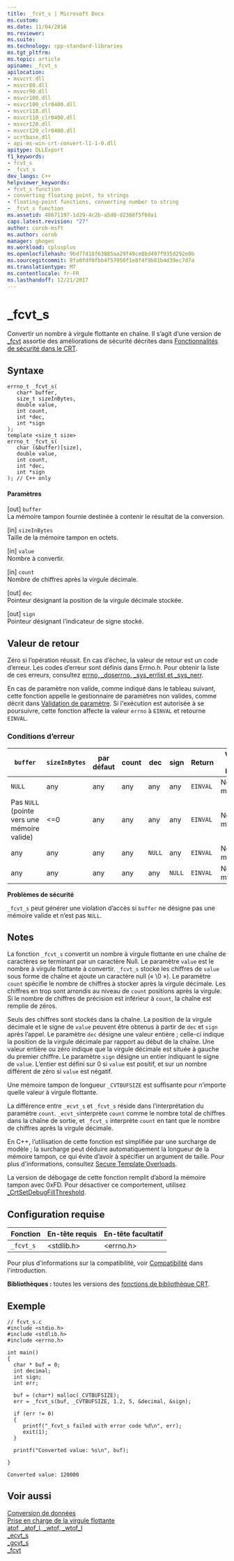 ```yaml
---
title: _fcvt_s | Microsoft Docs
ms.custom: 
ms.date: 11/04/2016
ms.reviewer: 
ms.suite: 
ms.technology: cpp-standard-libraries
ms.tgt_pltfrm: 
ms.topic: article
apiname: _fcvt_s
apilocation:
- msvcrt.dll
- msvcr80.dll
- msvcr90.dll
- msvcr100.dll
- msvcr100_clr0400.dll
- msvcr110.dll
- msvcr110_clr0400.dll
- msvcr120.dll
- msvcr120_clr0400.dll
- ucrtbase.dll
- api-ms-win-crt-convert-l1-1-0.dll
apitype: DLLExport
f1_keywords:
- fcvt_s
- _fcvt_s
dev_langs: C++
helpviewer_keywords:
- fcvt_s function
- converting floating point, to strings
- floating-point functions, converting number to string
- _fcvt_s function
ms.assetid: 48671197-1d29-4c2b-a5d8-d2368f5f68a1
caps.latest.revision: "27"
author: corob-msft
ms.author: corob
manager: ghogen
ms.workload: cplusplus
ms.openlocfilehash: 9bd77d18f63885aa29f49ce8bd497f935d292e0b
ms.sourcegitcommit: 8fa8fdf0fbb4f57950f1e8f4f9b81b4d39ec7d7a
ms.translationtype: MT
ms.contentlocale: fr-FR
ms.lasthandoff: 12/21/2017
---
```

# <a name="fcvts"></a>_fcvt_s
Convertir un nombre à virgule flottante en chaîne. Il s’agit d’une version de [_fcvt](../../c-runtime-library/reference/fcvt.md) assortie des améliorations de sécurité décrites dans [Fonctionnalités de sécurité dans le CRT](../../c-runtime-library/security-features-in-the-crt.md).  
  
## <a name="syntax"></a>Syntaxe  
  
```  
errno_t _fcvt_s(   
   char* buffer,  
   size_t sizeInBytes,  
   double value,  
   int count,  
   int *dec,  
   int *sign   
);  
template <size_t size>  
errno_t _fcvt_s(   
   char (&buffer)[size],  
   double value,  
   int count,  
   int *dec,  
   int *sign   
); // C++ only  
```  
  
#### <a name="parameters"></a>Paramètres  
 [out] `buffer`  
 La mémoire tampon fournie destinée à contenir le résultat de la conversion.  
  
 [in] `sizeInBytes`  
 Taille de la mémoire tampon en octets.  
  
 [in] `value`  
 Nombre à convertir.  
  
 [in] `count`  
 Nombre de chiffres après la virgule décimale.  
  
 [out] `dec`  
 Pointeur désignant la position de la virgule décimale stockée.  
  
 [out] `sign`  
 Pointeur désignant l’indicateur de signe stocké.  
  
## <a name="return-value"></a>Valeur de retour  
 Zéro si l’opération réussit. En cas d’échec, la valeur de retour est un code d’erreur. Les codes d’erreur sont définis dans Errno.h. Pour obtenir la liste de ces erreurs, consultez [errno, _doserrno, _sys_errlist et _sys_nerr](../../c-runtime-library/errno-doserrno-sys-errlist-and-sys-nerr.md).  
  
 En cas de paramètre non valide, comme indiqué dans le tableau suivant, cette fonction appelle le gestionnaire de paramètres non valides, comme décrit dans [Validation de paramètre](../../c-runtime-library/parameter-validation.md). Si l'exécution est autorisée à se poursuivre, cette fonction affecte la valeur `errno` à `EINVAL` et retourne `EINVAL`.  
  
### <a name="error-conditions"></a>Conditions d’erreur  
  
|`buffer`|`sizeInBytes`|par défaut|count|dec|sign|Return|Valeur dans `buffer`|  
|--------------|-------------------|-----------|-----------|---------|----------|------------|-----------------------|  
|`NULL`|any|any|any|any|any|`EINVAL`|Non modifiée.|  
|Pas `NULL` (pointe vers une mémoire valide)|<=0|any|any|any|any|`EINVAL`|Non modifiée.|  
|any|any|any|any|`NULL`|any|`EINVAL`|Non modifiée.|  
|any|any|any|any|any|`NULL`|`EINVAL`|Non modifiée.|  
  
 **Problèmes de sécurité**  
  
 `_fcvt_s` peut générer une violation d’accès si `buffer` ne désigne pas une mémoire valide et n’est pas `NULL`.  
  
## <a name="remarks"></a>Notes  
 La fonction `_fcvt_s` convertit un nombre à virgule flottante en une chaîne de caractères se terminant par un caractère Null. Le paramètre `value` est le nombre à virgule flottante à convertir. `_fcvt_s` stocke les chiffres de `value` sous forme de chaîne et ajoute un caractère null (« \0 »). Le paramètre `count` spécifie le nombre de chiffres à stocker après la virgule décimale. Les chiffres en trop sont arrondis au niveau de `count` positions après la virgule. Si le nombre de chiffres de précision est inférieur à `count`, la chaîne est remplie de zéros.  
  
 Seuls des chiffres sont stockés dans la chaîne. La position de la virgule décimale et le signe de `value` peuvent être obtenus à partir de `dec` et `sign` après l’appel. Le paramètre `dec` désigne une valeur entière ; celle-ci indique la position de la virgule décimale par rapport au début de la chaîne. Une valeur entière ou zéro indique que la virgule décimale est située à gauche du premier chiffre. Le paramètre `sign` désigne un entier indiquant le signe de `value`. L’entier est défini sur 0 si `value` est positif, et sur un nombre différent de zéro si `value` est négatif.  
  
 Une mémoire tampon de longueur `_CVTBUFSIZE` est suffisante pour n’importe quelle valeur à virgule flottante.  
  
 La différence entre `_ecvt_s` et `_fcvt_s` réside dans l’interprétation du paramètre `count`. `_ecvt_s`interprète `count` comme le nombre total de chiffres dans la chaîne de sortie, et `_fcvt_s` interprète `count` en tant que le nombre de chiffres après la virgule décimale.  
  
 En C++, l’utilisation de cette fonction est simplifiée par une surcharge de modèle ; la surcharge peut déduire automatiquement la longueur de la mémoire tampon, ce qui évite d’avoir à spécifier un argument de taille. Pour plus d'informations, consultez [Secure Template Overloads](../../c-runtime-library/secure-template-overloads.md).  
  
 La version de débogage de cette fonction remplit d’abord la mémoire tampon avec 0xFD. Pour désactiver ce comportement, utilisez [_CrtSetDebugFillThreshold](../../c-runtime-library/reference/crtsetdebugfillthreshold.md).  
  
## <a name="requirements"></a>Configuration requise  
  
|Fonction|En-tête requis|En-tête facultatif|  
|--------------|---------------------|---------------------|  
|`_fcvt_s`|\<stdlib.h>|\<errno.h>|  
  
 Pour plus d'informations sur la compatibilité, voir [Compatibilité](../../c-runtime-library/compatibility.md) dans l'introduction.  
  
 **Bibliothèques :** toutes les versions des [fonctions de bibliothèque CRT](../../c-runtime-library/crt-library-features.md).  
  
## <a name="example"></a>Exemple  
  
```  
// fcvt_s.c  
#include <stdio.h>  
#include <stdlib.h>  
#include <errno.h>  
  
int main()  
{  
  char * buf = 0;  
  int decimal;  
  int sign;  
  int err;  
  
  buf = (char*) malloc(_CVTBUFSIZE);  
  err = _fcvt_s(buf, _CVTBUFSIZE, 1.2, 5, &decimal, &sign);  
  
  if (err != 0)  
  {  
     printf("_fcvt_s failed with error code %d\n", err);  
     exit(1);  
  }  
  
  printf("Converted value: %s\n", buf);    
  
}  
```  
  
```Output  
Converted value: 120000  
```  
  
## <a name="see-also"></a>Voir aussi  
 [Conversion de données](../../c-runtime-library/data-conversion.md)   
 [Prise en charge de la virgule flottante](../../c-runtime-library/floating-point-support.md)   
 [atof, _atof_l, _wtof, _wtof_l](../../c-runtime-library/reference/atof-atof-l-wtof-wtof-l.md)   
 [_ecvt_s](../../c-runtime-library/reference/ecvt-s.md)   
 [_gcvt_s](../../c-runtime-library/reference/gcvt-s.md)   
 [_fcvt](../../c-runtime-library/reference/fcvt.md)